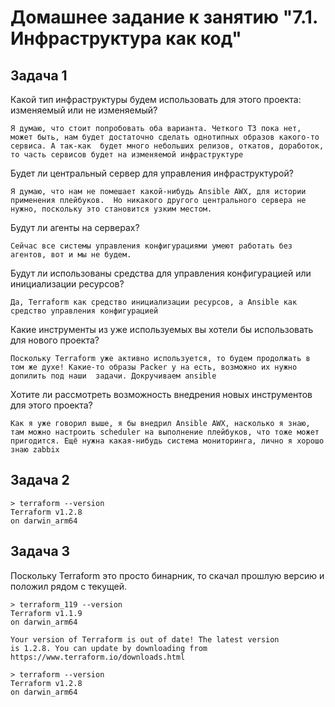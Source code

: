 # Домашнее задание к занятию "7.1. Инфраструктура как код"

## Задача 1

Какой тип инфраструктуры будем использовать для этого проекта: изменяемый или не изменяемый?

`Я думаю, что стоит попробовать оба варианта. Четкого ТЗ пока нет, может быть, нам будет достаточно сделать однотипных образов какого-то сервиса. А так-как 
будет много небольших релизов, откатов, доработок, то часть сервисов будет на изменяемой инфраструктуре`

Будет ли центральный сервер для управления инфраструктурой?

`Я думаю, что нам не помешает какой-нибудь Ansible AWX, для истории применения плейбуков.  Но никакого другого центрального сервера не нужно, поскольку это становится узким местом.`

Будут ли агенты на серверах?

`Сейчас все системы управления конфигурациями умеют работать без агентов, вот и мы не будем.`

Будут ли использованы средства для управления конфигурацией или инициализации ресурсов?

`Да, Terraform как средство инициализации ресурсов, а Ansible как средство управления конфигурацией`

Какие инструменты из уже используемых вы хотели бы использовать для нового проекта?

`Поскольку Terraform уже активно используется, то будем продолжать в том же духе! Какие-то образы Packer у на есть, возможно их нужно допилить под наши 
задачи. Докручиваем ansible`

Хотите ли рассмотреть возможность внедрения новых инструментов для этого проекта?

`Как я уже говорил выше, я бы внедрил Ansible AWX, насколько я знаю, там можно настроить scheduler на выполнение плейбуков, что тоже может пригодится. Ещё
нужна какая-нибудь система мониторинга, лично я хорошо знаю zabbix`

## Задача 2

```
> terraform --version
Terraform v1.2.8
on darwin_arm64
```
## Задача 3

Поскольку Terraform это просто бинарник, то скачал прошлую версию и положил рядом с текущей. 

```
> terraform_119 --version
Terraform v1.1.9
on darwin_arm64

Your version of Terraform is out of date! The latest version
is 1.2.8. You can update by downloading from https://www.terraform.io/downloads.html

> terraform --version
Terraform v1.2.8
on darwin_arm64
```
